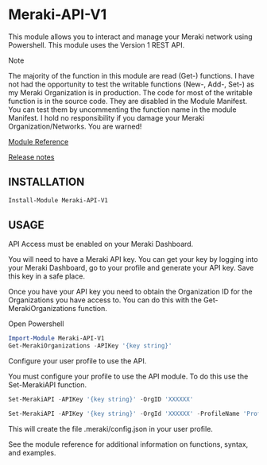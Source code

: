 # Meraki-API-V1

This module allows you to interact and manage your Meraki network using Powershell.
This module uses the Version 1 REST API.

>[!Note]
The majority of the function in this module are read (Get-) functions.
I have not had the opportunity to test the writable functions (New-, Add-, Set-) as my Meraki Organization is in production. The code for most of the writable function is in the source code. They are disabled in the Module Manifest. You can test them by uncommenting the function name in the module Manifest. I hold no responsibility if you damage your Meraki Organization/Networks. You are warned!

[Module Reference](https://clifra-jones.github.io/Meraki-API-V1/docs/reference.html)

[Release notes](https://clifra-jones.github.io/Meraki-API-V1/docs/releaseNotes.md)

## INSTALLATION

```powershell
Install-Module Meraki-API-V1
```

## USAGE

API Access must be enabled on your Meraki Dashboard.

You will need to have a Meraki API key. You can get your key by logging into your Meraki Dashboard, go to your profile and generate your API key.
Save this key in a safe place.

Once you have your API key you need to obtain the Organization ID for the Organizations you have access to. You can do this with the Get-MerakiOrganizations function.

Open Powershell

```powershell
Import-Module Meraki-API-V1
Get-MerakiOrganizations -APIKey '{key string}'
```

Configure your user profile to use the API.

You must configure your profile to use the API module. To do this use the Set-MerakiAPI function.

```powershell
Set-MerakiAPI -APIKey '{key string}' -OrgID 'XXXXXX'
```

```powershell
Set-MerakiAPI -APIKey '{key string}' -OrgId 'XXXXXX' -ProfileName 'ProfileName'
```

This will create the file .meraki/config.json in your user profile.

See the module reference for additional information on functions, syntax, and examples.

